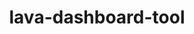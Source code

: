 ---
parent_project: lava
permalink: /engineering/projects/lava/lava-dashboard-tool/
project_link_name: lava-dashboard-tool
project_stats: 'true'
project_url: n/a
image:
  featured: 'true'
  path: /assets/images/projects/lava.png
title: lava-dashboard-tool
display: false
---